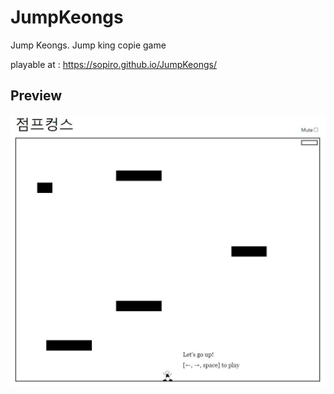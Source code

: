 # JumpKeongs
Jump Keongs. Jump king copie game  

playable at : https://sopiro.github.io/JumpKeongs/  

## Preview
<p align="center">
  <img src="view.jpg" />
</p>
